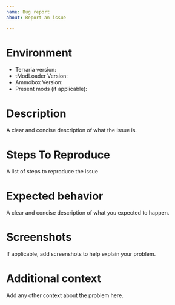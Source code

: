 ```yaml
---
name: Bug report
about: Report an issue

---
```


# **Environment**
 - Terraria version: 
 - tModLoader Version:
 - Ammobox Version:
 - Present mods (if applicable): 

# **Description**
A clear and concise description of what the issue is.

# **Steps To Reproduce**
A list of steps to reproduce the issue

# **Expected behavior**
A clear and concise description of what you expected to happen.

# **Screenshots**
If applicable, add screenshots to help explain your problem.

# **Additional context**
Add any other context about the problem here.
